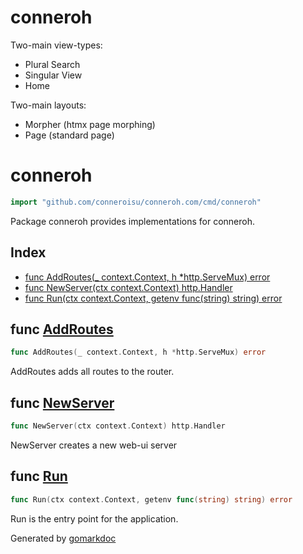 # conneroh

Two-main view-types:

- Plural Search
- Singular View
- Home

Two-main layouts:

- Morpher (htmx page morphing)
- Page (standard page)

<!-- gomarkdoc:embed:start -->

<!-- Code generated by gomarkdoc. DO NOT EDIT -->

# conneroh

```go
import "github.com/conneroisu/conneroh.com/cmd/conneroh"
```

Package conneroh provides implementations for conneroh.

## Index

- [func AddRoutes\(\_ context.Context, h \*http.ServeMux\) error](#AddRoutes)
- [func NewServer\(ctx context.Context\) http.Handler](#NewServer)
- [func Run\(ctx context.Context, getenv func\(string\) string\) error](#Run)

<a name="AddRoutes"></a>

## func [AddRoutes](https://github.com/conneroisu/conneroh.com/blob/main/cmd/conneroh/routes.go#L19-L22)

```go
func AddRoutes(_ context.Context, h *http.ServeMux) error
```

AddRoutes adds all routes to the router.

<a name="NewServer"></a>

## func [NewServer](https://github.com/conneroisu/conneroh.com/blob/main/cmd/conneroh/root.go#L29-L31)

```go
func NewServer(ctx context.Context) http.Handler
```

NewServer creates a new web\-ui server

<a name="Run"></a>

## func [Run](https://github.com/conneroisu/conneroh.com/blob/main/cmd/conneroh/root.go#L54-L57)

```go
func Run(ctx context.Context, getenv func(string) string) error
```

Run is the entry point for the application.

Generated by [gomarkdoc](https://github.com/princjef/gomarkdoc)

<!-- gomarkdoc:embed:end -->
